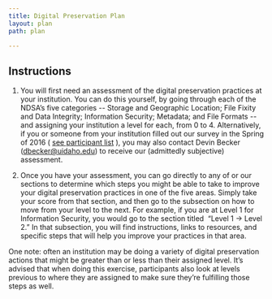 ```yaml
---
title: Digital Preservation Plan
layout: plan
path: plan

---
```


## <span>Instructions</span>

1. <span>You will first need an assessment of the digital preservation practices at your institution. You can do this yourself, by going through each of the NDSA’s five categories -- Storage and Geographic Location; File Fixity and Data Integrity; Information Security; Metadata; and File Formats -- and assigning your institution a level for each, from 0 to 4\. Alternatively, if you or someone from your institution filled out our survey in the Spring of 2016 (
<a href="#" data-toggle="popover" data-placement="bottom"  title="List of institutions that filled out the survey:" data-content=" Chemeketa Community College, Clark College, Concordia University - Portland, Eastern Oregon University, Lewis & Clark College, Linfield College, Marylhurst University, OHSU, Oregon Institute of Technology Library, Oregon State University, Pacific University, Portland State University, Reed College, Seattle Pacific University, Seattle University, The Evergreen State College, University of Idaho Library, University of Portland, University of Washington Libraries, Washington State University, Western Washington University, Whitman College and Northwest Archives, Willamette University">see participant list</a>
), you may also contact Devin Becker (</span>[<span>dbecker@uidaho.edu</span>](mailto:dbecker@uidaho.edu)<span>) to receive our (admittedly subjective) assessment.</span>

2. Once you have your assessment, you can go directly to any of or our sections to determine which steps you might be able to take to improve your digital preservation practices in one of the five areas. Simply take your score from that section, and then go to the subsection on how to move from your level to the next. For example, if you are at Level 1 for Information Security, you would go to the section titled  “Level 1 → Level 2.” In that subsection, you will find instructions, links to resources, and specific steps that will help you improve your practices in that area.

<span>One note: often an institution may be doing a variety of digital preservation actions that might be greater than or less than their assigned level. It’s advised that when doing this exercise, participants also look at levels previous to where they are assigned to make sure they’re fulfilling those steps as well.  </span>


